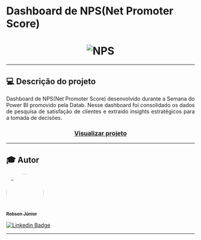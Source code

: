 <h1>Dashboard de NPS(Net Promoter Score)</h1>

<h1 align="center">
  <img alt="NPS" title="#NPS" src="https://github.com/robsonlopesjr/powerbi-nps/blob/main/assets/screen.png" />
</h1>

---

## 💻 Descrição do projeto

<p align="justify">
  Dashboard de NPS(Net Promoter Score) desenvolvido durante a Semana do Power BI promovido pela Datab. Nesse dashboard foi consolidado os dados de pesquisa de satisfação de clientes e extraido insights estratégicos para a tomada de decisões.
</p>

<h3 align="center">
<a href="https://app.powerbi.com/view?r=eyJrIjoiODBiY2ExYzAtOTZhMi00MWQ1LTg3MWUtNDgxYzViOGNmNjIyIiwidCI6IjJhNjhhMTEwLTZhOWYtNDIyNS1iNjNlLTMwNDViM2JjOTQwYiJ9&pageName=ReportSection">Visualizar projeto</a>
</h1>



---

## 🎓 Autor

<a href="https://www.instagram.com/robson.junior.184/">
 <img style="border-radius: 50%;" src="https://avatars3.githubusercontent.com/u/69487360?s=400&u=7956928a6764b5ab125fccfa6350c58e3414e2ff&v=4" width="100px;" alt=""/>
 <br />
 <sub><b>Robson Júnior</b></sub></a>
 <br />

[![Linkedin Badge](https://img.shields.io/badge/LinkedIn-Robson-blue?style=flat-square&logo=Linkedin&logoColor=white&link=https://www.linkedin.com/in/robsonlopesjr)](https://www.linkedin.com/in/robsonlopesjr)

---